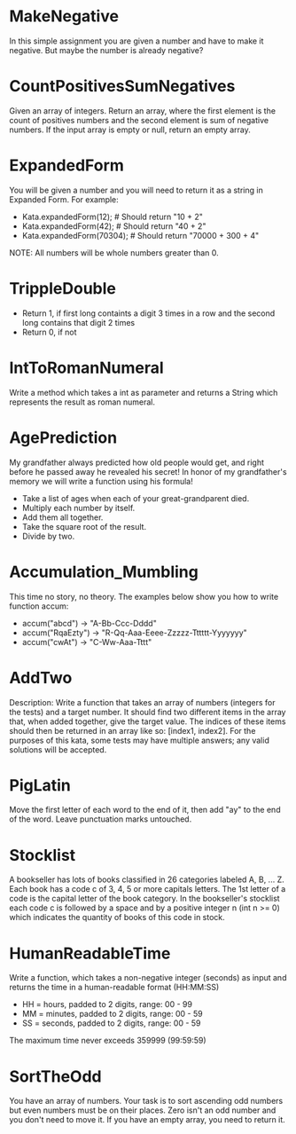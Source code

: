 # MakeNegative
In this simple assignment you are given a number and have to make it negative. But maybe the number is already negative?

# CountPositivesSumNegatives
Given an array of integers.
Return an array, where the first element is the count of positives numbers and the second element is sum of negative numbers.
If the input array is empty or null, return an empty array.

# ExpandedForm
You will be given a number and you will need to return it as a string in Expanded Form. For example:
- Kata.expandedForm(12); # Should return "10 + 2"
- Kata.expandedForm(42); # Should return "40 + 2"
- Kata.expandedForm(70304); # Should return "70000 + 300 + 4"

NOTE: All numbers will be whole numbers greater than 0.

# TrippleDouble
- Return 1, if first long containts a digit 3 times in a row and the second long contains that digit 2 times
- Return 0, if not

# IntToRomanNumeral
Write a method which takes a int as parameter and returns a String which represents the result as roman numeral.

# AgePrediction
My grandfather always predicted how old people would get, and right before he passed away he revealed his secret!
In honor of my grandfather's memory we will write a function using his formula!
- Take a list of ages when each of your great-grandparent died.
- Multiply each number by itself.
- Add them all together.
- Take the square root of the result.
- Divide by two.

# Accumulation_Mumbling
This time no story, no theory. The examples below show you how to write function accum:
- accum("abcd") -> "A-Bb-Ccc-Dddd"
- accum("RqaEzty") -> "R-Qq-Aaa-Eeee-Zzzzz-Tttttt-Yyyyyyy"
- accum("cwAt") -> "C-Ww-Aaa-Tttt"

# AddTwo
Description:
Write a function that takes an array of numbers (integers for the tests) and a target number. It should find two different items in the array that, when added together, give the target value. The indices of these items should then be returned in an array like so: [index1, index2].
For the purposes of this kata, some tests may have multiple answers; any valid solutions will be accepted.

# PigLatin
Move the first letter of each word to the end of it, then add "ay" to the end of the word. Leave punctuation marks untouched.

# Stocklist
A bookseller has lots of books classified in 26 categories labeled A, B, ... Z. Each book has a code c of 3, 4, 5 or more capitals letters. The 1st letter of a code is the capital letter of the book category. In the bookseller's stocklist each code c is followed by a space and by a positive integer n (int n >= 0) which indicates the quantity of books of this code in stock.

# HumanReadableTime
Write a function, which takes a non-negative integer (seconds) as input and returns the time in a human-readable format (HH:MM:SS)
- HH = hours, padded to 2 digits, range: 00 - 99
- MM = minutes, padded to 2 digits, range: 00 - 59
- SS = seconds, padded to 2 digits, range: 00 - 59

The maximum time never exceeds 359999 (99:59:59)

# SortTheOdd
You have an array of numbers. Your task is to sort ascending odd numbers but even numbers must be on their places.
Zero isn't an odd number and you don't need to move it. If you have an empty array, you need to return it.
